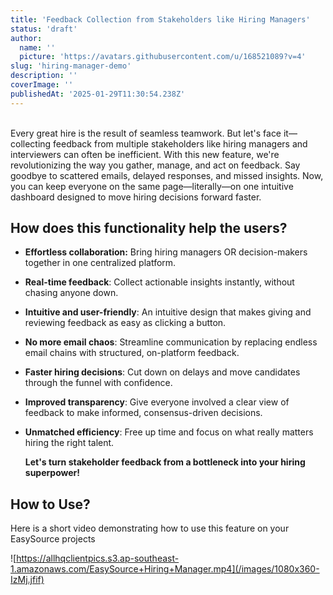 ```yaml
---
title: 'Feedback Collection from Stakeholders like Hiring Managers'
status: 'draft'
author:
  name: ''
  picture: 'https://avatars.githubusercontent.com/u/168521089?v=4'
slug: 'hiring-manager-demo'
description: ''
coverImage: ''
publishedAt: '2025-01-29T11:30:54.238Z'
---
```


\
Every great hire is the result of seamless teamwork. But let's face it—collecting feedback from multiple stakeholders like hiring managers and interviewers can often be inefficient. With this new feature, we're revolutionizing the way you gather, manage, and act on feedback. Say goodbye to scattered emails, delayed responses, and missed insights. Now, you can keep everyone on the same page—literally—on one intuitive dashboard designed to move hiring decisions forward faster.

## **How does this functionality help the users?**

- **Effortless collaboration:** Bring hiring managers OR decision-makers together in one centralized platform.

- **Real-time feedback**: Collect actionable insights instantly, without chasing anyone down.

- **Intuitive and user-friendly**: An intuitive design that makes giving and reviewing feedback as easy as clicking a button.

- **No more email chaos**: Streamline communication by replacing endless email chains with structured, on-platform feedback.

- **Faster hiring decisions**: Cut down on delays and move candidates through the funnel with confidence.

- **Improved transparency**: Give everyone involved a clear view of feedback to make informed, consensus-driven decisions.

- **Unmatched efficiency**: Free up time and focus on what really matters hiring the right talent.

  **Let's turn stakeholder feedback from a bottleneck into your hiring superpower!**

## **How to Use?**

Here is a short video demonstrating how to use this feature on your EasySource projects

![https://allhqclientpics.s3.ap-southeast-1.amazonaws.com/EasySource+Hiring+Manager.mp4](/images/1080x360-IzMj.jfif)